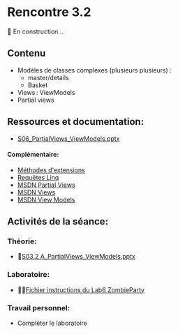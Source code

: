 # Rencontre 3.2

🚧 En construction...

## Contenu
- Modèles de classes complexes (plusieurs plusieurs) :
  - master/details
  - Basket
- Views :  ViewModels 
- Partial views 

## Ressources et documentation: 
- [S06_PartialViews_ViewModels.pptx](https://cegepedouardmontpetit.sharepoint.com/:p:/s/EDU-E22-4203W6EM-01010-Profs/Efkt-FT-8j5LhE_f_AkcdfkBRgzGuXTrkd0lv4QSSWLDaQ?e=WFdbIp)

#### Complémentaire: 
- [Méthodes d'extensions](https://cegepedouardmontpetit.sharepoint.com/:p:/s/EDU-E22-4203W6EM-01010-Profs/Efkt-FT-8j5LhE_f_AkcdfkBRgzGuXTrkd0lv4QSSWLDaQ?e=WFdbIp)
- [Requêtes Linq](https://docs.microsoft.com/fr-ca/dotnet/csharp/programming-guide/classes-and-structs/extension-methods)
- [MSDN Partial Views](https://docs.microsoft.com/fr-ca/dotnet/framework/data/adonet/ef/language-reference/queries-in-linq-to-entities)
- [MSDN Views](https://docs.microsoft.com/en-us/aspnet/core/mvc/views/overview?view=aspnetcore-5.0)
- [MSDN View Models](https://docs.microsoft.com/en-us/aspnet/core/mvc/views/overview?view=aspnetcore-5.0#strongly-typed-data-viewmodel) 

## Activités de la séance: 
### Théorie:  
- 🔗[S03.2 A_PartialViews_ViewModels.pptx](https://cegepedouardmontpetit-my.sharepoint.com/:p:/r/personal/valerie_turgeon_cegepmontpetit_ca/Documents/Site_3W6_Partage/03.2%20Modeles%20complexes%20VM%20Partial/S03.2%20A_PartialViews_ViewModels.pptx?d=w3ee422588d3740be80d5ee033a8b7d03&csf=1&web=1&e=cfTkxf)

### Laboratoire: 
- 🔗‍💥[Fichier instructions du Lab6 ZombieParty](BRISE)

### Travail personnel: 
- Compléter le laboratoire
